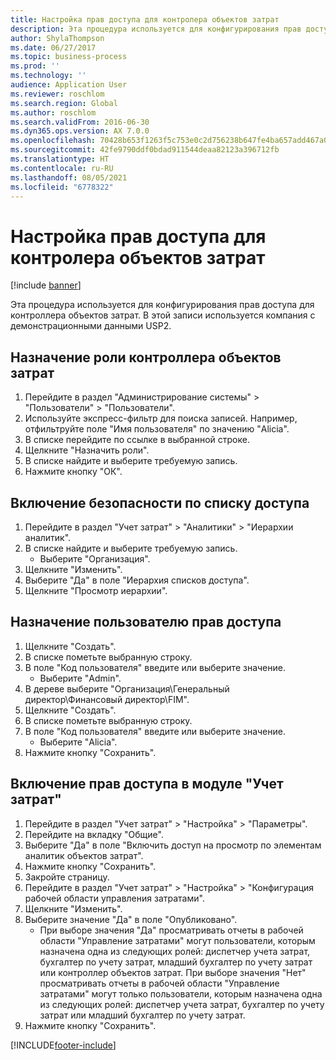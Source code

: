 ```yaml
---
title: Настройка прав доступа для контролера объектов затрат
description: Эта процедура используется для конфигурирования прав доступа для контроллера объектов затрат.
author: ShylaThompson
ms.date: 06/27/2017
ms.topic: business-process
ms.prod: ''
ms.technology: ''
audience: Application User
ms.reviewer: roschlom
ms.search.region: Global
ms.author: roschlom
ms.search.validFrom: 2016-06-30
ms.dyn365.ops.version: AX 7.0.0
ms.openlocfilehash: 70428b653f1263f5c753e0c2d756238b647fe4ba657add467a0142369bbbdd8b
ms.sourcegitcommit: 42fe9790ddf0bdad911544deaa82123a396712fb
ms.translationtype: HT
ms.contentlocale: ru-RU
ms.lasthandoff: 08/05/2021
ms.locfileid: "6778322"
---
```

# <a name="configure-access-rights-for-a-cost-object-controller"></a>Настройка прав доступа для контролера объектов затрат

[!include [banner](../../includes/banner.md)]

Эта процедура используется для конфигурирования прав доступа для контроллера объектов затрат. В этой записи используется компания с демонстрационными данными USP2.


## <a name="assign-the-cost-object-controller-role"></a>Назначение роли контроллера объектов затрат
1. Перейдите в раздел "Администрирование системы" > "Пользователи" > "Пользователи".
2. Используйте экспресс-фильтр для поиска записей. Например, отфильтруйте поле "Имя пользователя" по значению "Alicia".
3. В списке перейдите по ссылке в выбранной строке.
4. Щелкните "Назначить роли".
5. В списке найдите и выберите требуемую запись.
6. Нажмите кнопку "OК".

## <a name="enable-access-list-security"></a>Включение безопасности по списку доступа
1. Перейдите в раздел "Учет затрат" > "Аналитики" > "Иерархии аналитик".
2. В списке найдите и выберите требуемую запись.
    * Выберите "Организация".  
3. Щелкните "Изменить".
4. Выберите "Да" в поле "Иерархия списков доступа".
5. Щелкните "Просмотр иерархии".

## <a name="assign-access-rights-to-user"></a>Назначение пользователю прав доступа
1. Щелкните "Создать".
2. В списке пометьте выбранную строку.
3. В поле "Код пользователя" введите или выберите значение.
    * Выберите "Admin".  
4. В дереве выберите "Организация\Генеральный директор\Финансовый директор\FIM".
5. Щелкните "Создать".
6. В списке пометьте выбранную строку.
7. В поле "Код пользователя" введите или выберите значение.
    * Выберите "Alicia".  
8. Нажмите кнопку "Сохранить".

## <a name="enable-access-rights-in-cost-accounting"></a>Включение прав доступа в модуле "Учет затрат"
1. Перейдите в раздел "Учет затрат" > "Настройка" > "Параметры".
2. Перейдите на вкладку "Общие".
3. Выберите "Да" в поле "Включить доступ на просмотр по элементам аналитик объектов затрат".
4. Нажмите кнопку "Сохранить".
5. Закройте страницу.
6. Перейдите в раздел "Учет затрат" > "Настройка" > "Конфигурация рабочей области управления затратами".
7. Щелкните "Изменить".
8. Выберите значение "Да" в поле "Опубликовано".
    * При выборе значения "Да" просматривать отчеты в рабочей области "Управление затратами" могут пользователи, которым назначена одна из следующих ролей: диспетчер учета затрат, бухгалтер по учету затрат, младший бухгалтер по учету затрат или контроллер объектов затрат. При выборе значения "Нет" просматривать отчеты в рабочей области "Управление затратами" могут только пользователи, которым назначена одна из следующих ролей: диспетчер учета затрат, бухгалтер по учету затрат или младший бухгалтер по учету затрат.    
9. Нажмите кнопку "Сохранить".



[!INCLUDE[footer-include](../../../includes/footer-banner.md)]